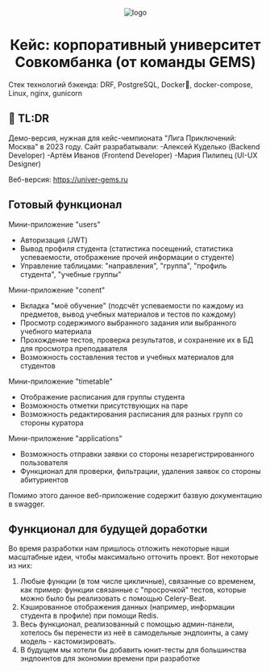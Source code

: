 <p align="center">
  <img src="https://sun9-21.userapi.com/impg/cPGcvTz3BIhOEKkqmCY6n4TRp_QucnlHUjO9pw/1iAQfH79NqI.jpg?size=552x347&quality=96&sign=4279860d4e6141679593966c2ad3f2ae&type=album" alt="logo">
</p>

<h1 align="center">Кейс: корпоративный университет Совкомбанка (от команды GEMS)</h1>


Стек технологий бэкенда: DRF, PostgreSQL, Docker🐳, docker-compose, Linux, nginx, gunicorn
##  :speech_balloon: TL:DR 

Демо-версия, нужная для кейс-чемпионата "Лига Приключений: Москва" в 2023 году. 
Сайт разрабатывали:
-Алексей Куделько (Backend Developer)
-Артём Иванов (Frontend Developer)
-Мария Пилипец (UI-UX Designer)

Веб-версия: https://univer-gems.ru


## Готовый функционал

Мини-приложение "users"
* Авторизация (JWT)
* Вывод профиля студента (статистика посещений, статистика успеваемости, отображение прочей информации о студенте)
* Управление таблицами: "направления", "группа", "профиль студента", "учебные группы"

Мини-приложение "conent"
* Вкладка "моё обучение" (подсчёт успеваемости по каждому из предметов, вывод учебных материалов и тестов по каждому)
* Просмотр содержимого выбранного задания или выбранного учебного материала
* Прохождение тестов, проверка результатов, и сохранение их в БД для просмотра преподавателя
* Возможность составления тестов и учебных материалов для студентов

Мини-приложение "timetable"
* Отображение расписания для группы студента
* Возможность отметки присутствующих на паре
* Возможность редактирования расписания для разных групп со стороны куратора

Мини-приложение "applications"
* Возможность отправки заявки со стороны незарегистрированного пользователя
* Функционал для проверки, фильтрации, удаления заявок со стороны абитуриентов
 
 Помимо этого данное веб-приложение содержит базвую документацию в swagger.

## Функционал для будущей доработки

Во время разработки нам пришлось отложить некоторые наши масштабные идеи, чтобы максимально отточить проект. Вот некоторые из них:
1) Любые функции (в том числе цикличные), связанные со временем, как пример: функции связанные с "просрочкой" тестов, которые можно было бы реализовать с помощью Celery-Beat.
2) Кэшированное отображения данных (например, информации студента в профиле) при помощи Redis.
3) Весь функционал, реализованный с помощью админ-панели, хотелось бы перенести из неё в самодельные эндпоинты, а саму модель - кастомизировать.
4) В будущем мы хотели бы добавить юнит-тесты для большинства эндпоинтов для экономии времени при разработке

